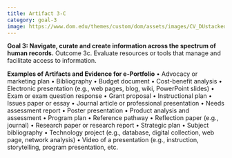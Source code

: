 ```yaml
---
title: Artifact 3-C
category: goal-3
image: https://www.dom.edu/themes/custom/dom/assets/images/CV_DUstacked_PMS295.png
---
```


**Goal 3: Navigate, curate and create information across the spectrum of human records.**
Outcome 3c. Evaluate resources or tools that manage and facilitate access to information.

**Examples of Artifacts and Evidence for e-Portfolio**
• Advocacy or marketing plan
• Bibliography
• Budget document
• Cost-benefit analysis
• Electronic presentation (e.g., web pages, blog, wiki, PowerPoint slides)
• Exam or exam question response
• Grant proposal
• Instructional plan
• Issues paper or essay
• Journal article or professional presentation
• Needs assessment report
• Poster presentation
• Product analysis and assessment
• Program plan
• Reference pathway
• Reflection paper (e.g., journal)
• Research paper or research report
• Strategic plan
• Subject bibliography
• Technology project (e.g., database, digital collection, web page, network analysis)
• Video of a presentation (e.g., instruction, storytelling, program presentation, etc.